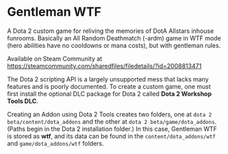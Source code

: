 # Gentleman WTF

A Dota 2 custom game for reliving the memories of DotA Allstars inhouse funrooms. Basically an All Random Deathmatch (-ardm) game in WTF mode (hero abilities have no cooldowns or mana costs), but with gentleman rules.

Available on Steam Community at https://steamcommunity.com/sharedfiles/filedetails/?id=2008813471

The Dota 2 scripting API is a largely unsupported mess that lacks many features and is poorly documented. To create a custom game, one must first install the optional DLC package for Dota 2 called **Dota 2 Workshop Tools DLC**.

Creating an Addon using Dota 2 Tools creates two folders, one at `dota 2 beta/content/dota_addons` and the other at `dota 2 beta/game/dota_addons`. (Paths begin in the Dota 2 installation folder.) In this case, Gentleman WTF is stored as **wtf**, and its data can be found in the `content/dota_addons/wtf` and `game/dota_addons/wtf` folders.
